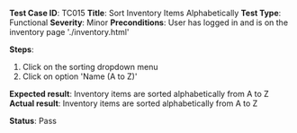 **Test Case ID**: TC015
**Title**: Sort Inventory Items Alphabetically
**Test Type**: Functional
**Severity**: Minor
**Preconditions**: User has logged in and is on the inventory page './inventory.html'

**Steps**:
1. Click on the sorting dropdown menu
2. Click on option 'Name (A to Z)'

**Expected result**: Inventory items are sorted alphabetically from A to Z
**Actual result**: Inventory items are sorted alphabetically from A to Z

**Status**: Pass
